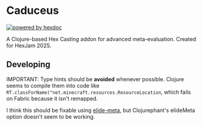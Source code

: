 # Caduceus

[![powered by hexdoc](https://img.shields.io/endpoint?url=https://hexxy.media/api/v0/badge/hexdoc?label=1)](https://github.com/hexdoc-dev/hexdoc)

A Clojure-based Hex Casting addon for advanced meta-evaluation. Created for HexJam 2025.

## Developing

IMPORTANT: Type hints should be **avoided** whenever possible. Clojure seems to compile them into code like `RT.classForName("net.minecraft.resources.ResourceLocation`, which fails on Fabric because it isn't remapped.

I think this should be fixable using [elide-meta](https://clojure.org/reference/compilation#_compiler_options), but Clojurephant's elideMeta option doesn't seem to be working.
